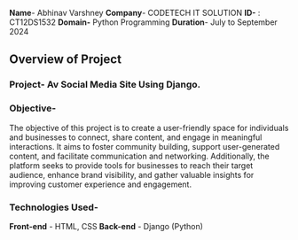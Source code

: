 **Name**- Abhinav Varshney
**Company**- CODETECH IT SOLUTION
**ID-** : CT12DS1532
**Domain-** Python Programming
**Duration**- July to September 2024

## Overview of Project

### Project- Av Social Media Site Using Django.

### Objective-
The objective of this project is to create a user-friendly space for individuals and businesses to connect, share content, and engage in meaningful interactions. It aims to foster community building, support user-generated content, and facilitate communication and networking. Additionally, the platform seeks to provide tools for businesses to reach their target audience, enhance brand visibility, and gather valuable insights for improving customer experience and engagement.

### Technologies Used-

**Front-end** - HTML, CSS
**Back-end** - Django (Python)






